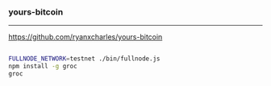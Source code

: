 ### yours-bitcoin
---
https://github.com/ryanxcharles/yours-bitcoin

```
```

```sh
FULLNODE_NETWORK=testnet ./bin/fullnode.js
npm install -g groc
groc
```

```
```


